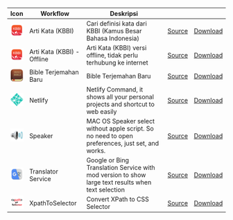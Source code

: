 | Icon                            | Workflow              | Deskripsi                                                                                          |                                                                                             |                                                                                                                                    |
|---------------------------------|-----------------------|----------------------------------------------------------------------------------------------------|---------------------------------------------------------------------------------------------|------------------------------------------------------------------------------------------------------------------------------------|
| ![Image](Readme/arti_kata.png)  | Arti Kata (KBBI)      | Cari definisi kata dari KBBI (Kamus Besar Bahasa Indonesia)                                        | [Source](https://github.com/afridho/alfred-workflows/tree/master/Arti%20Kata%20(KBBI))        | [Download](https://github.com/afridho/alfred-workflows/blob/master/Arti%20Kata%20(KBBI)/Arti%20Kata%20(KBBI).alfredworkflow)       |
| ![Image](Readme/arti_kata.png)  | Arti Kata (KBBI)  - Offline    | Arti Kata (KBBI) versi offline, tidak perlu terhubung ke internet                                        | [Source](https://github.com/afridho/alfred-workflows/tree/master/Arti%20Kata%20(KBBI)%20-%20Offline)        | [Download](https://github.com/afridho/alfred-workflows/blob/master/Arti%20Kata%20(KBBI)%20-%20Offline/Arti%20Kata%20(KBBI)%20-%20Offilne.alfredworkflow)       |
| ![Image](Readme/bible.png)      | Bible Terjemahan Baru | Bible Terjemahan Baru                                                                              | [Source](https://github.com/afridho/alfred-workflows/tree/master/Bible%20(Terjemahan%20Baru)) | [Download](https://github.com/afridho/alfred-workflows/blob/master/Bible%20(Terjemahan%20Baru)/Alfred%20Bible%20TB.alfredworkflow) |
| ![Image](Readme/netlify.png)    | Netlify               | Netlify Command, it shows all your personal projects and shortcut to web easily                    | [Source](https://github.com/afridho/alfred-workflows/tree/master/Netlify)                     | [Download](https://github.com/afridho/alfred-workflows/blob/master/Netlify/Netlify.alfredworkflow)                                |
| ![Image](Readme/speaker.png)    | Speaker               | MAC OS Speaker select without apple script. So no need to open preferences, just set, and works.   | [Source](https://github.com/afridho/alfred-workflows/tree/master/Speaker)                     | [Download](https://github.com/afridho/alfred-workflows/blob/master/Speaker/speaker.alfredworkflow)                                 |
| ![Image](Readme/translator.png) | Translator Service    | Google or Bing Translation Service with mod version to show large text results when text selection | [Source](https://github.com/afridho/alfred-workflows/tree/master/Translator%20Service)        | [Download](https://github.com/pbojkov/alfred-workflow-google-translate)                                                            |
| ![Image](Readme/xpathToSelector.png) | XpathToSelector    | Convert XPath to CSS Selector | [Source](https://github.com/afridho/alfred-workflows/tree/master/XPathToSelector)        | [Download](https://github.com/afridho/alfred-workflows/blob/master/XPathToSelector/XPathToSelector.alfredworkflow)                                                            |


<!--- Icon size is 32x32 png-->